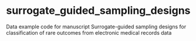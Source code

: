# surrogate_guided_sampling_designs
Data example code for manuscript Surrogate-guided sampling designs for classification of rare outcomes from electronic medical records data
